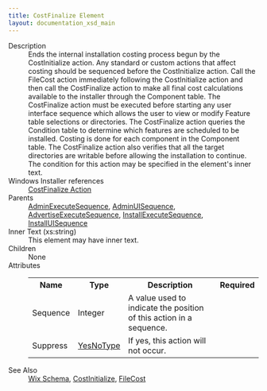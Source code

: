 ```yaml
---
title: CostFinalize Element
layout: documentation_xsd_main
---
```

<dl>
  <dt>Description</dt>
  <dd>Ends the internal installation costing process begun by the CostInitialize action.  Any standard or custom actions that affect costing should be sequenced before the CostInitialize action.  Call the FileCost action immediately following the CostInitialize action and then call the CostFinalize action to make all final cost calculations available to the installer through the Component table.  The CostFinalize action must be executed before starting any user interface sequence which allows the user to view or modify Feature table selections or directories.  The CostFinalize action queries the Condition table to determine which features are scheduled to be installed.  Costing is done for each component in the Component table.  The CostFinalize action also verifies that all the target directories are writable before allowing the installation to continue.  The condition for this action may be specified in the element's inner text.</dd>
  <dt>Windows Installer references</dt>
  <dd>
    <a href="http://msdn.microsoft.com/library/aa368048.aspx" target="_blank">CostFinalize Action</a>
  </dd>
  <dt>Parents</dt>
  <dd>
    <a href="../adminexecutesequence/">AdminExecuteSequence</a>, <a href="../adminuisequence/">AdminUISequence</a>, <a href="../advertiseexecutesequence/">AdvertiseExecuteSequence</a>, <a href="../installexecutesequence/">InstallExecuteSequence</a>, <a href="../installuisequence/">InstallUISequence</a></dd>
  <dt>Inner Text (xs:string)</dt>
  <dd>This element may have inner text.</dd>
  <dt>Children</dt>
  <dd>None</dd>
  <dt>Attributes</dt>
  <dd>
    <table cellspacing="0" cellpadding="0" class="schema">
      <tr>
        <th width="15%">Name</th>
        <th width="15%">Type</th>
        <th width="65%">Description</th>
        <th width="15%">Required</th>
      </tr>
      <tr>
        <td>Sequence</td>
        <td>Integer</td>
        <td>A value used to indicate the position of this action in a sequence.</td>
        <td>&nbsp;</td>
      </tr>
      <tr>
        <td>Suppress</td>
        <td><a href="../simple_type_yesnotype/">YesNoType</a></td>
        <td>If yes, this action will not occur.</td>
        <td>&nbsp;</td>
      </tr>
    </table>
  </dd>
  <dt>See Also</dt>
  <dd>
    <a href="../">Wix Schema</a>, <a href="../costinitialize/">CostInitialize</a>, <a href="../filecost/">FileCost</a></dd>
</dl>
